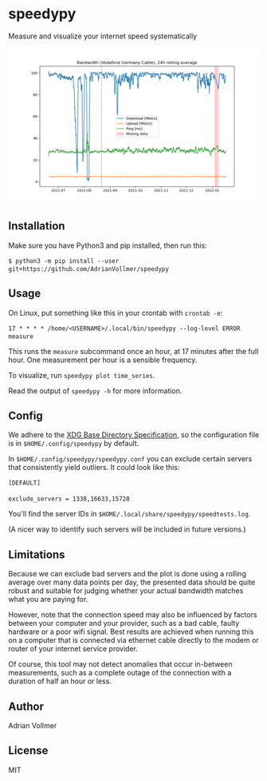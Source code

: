 speedypy
========

Measure and visualize your internet speed systematically

![Speedypy Example](https://github.com/AdrianVollmer/speedypy/blob/main/doc/speedypy_example.png)


Installation
------------

Make sure you have Python3 and pip installed, then run this:

```
$ python3 -m pip install --user git+https://github.com/AdrianVollmer/speedypy
```

Usage
-----

On Linux, put something like this in your crontab with `crontab -e`:

```
17 * * * * /home/<USERNAME>/.local/bin/speedypy --log-level ERROR measure

```

This runs the `measure` subcommand once an hour, at 17 minutes after the
full hour. One measurement per hour is a sensible frequency.

To visualize, run `speedypy plot time_series`.

Read the output of `speedypy -h` for more information.


Config
------

We adhere to the [XDG Base Directory
Specification](https://specifications.freedesktop.org/basedir-spec/basedir-spec-latest.html),
so the configuration file is in `$HOME/.config/speedypy` by default.

In `$HOME/.config/speedypy/speedypy.conf` you can exclude certain servers
that consistently yield outliers. It could look like this:

```
[DEFAULT]

exclude_servers = 1338,16633,15728
```

You'll find the server IDs in `$HOME/.local/share/speedypy/speedtests.log`.

(A nicer way to identify such servers will be included in future versions.)


Limitations
-----------

Because we can exclude bad servers and the plot is done using a rolling
average over many data points per day, the presented data should be quite
robust and suitable for judging whether your actual bandwidth matches what
you are paying for.

However, note that the connection speed may also be influenced by factors
between your computer and your provider, such as a bad cable, faulty
hardware or a poor wifi signal. Best results are achieved when running this
on a computer that is connected via ethernet cable directly to the modem or
router of your internet service provider.

Of course, this tool may not detect anomalies that occur in-between
measurements, such as a complete outage of the connection with a duration of
half an hour or less.

Author
------

Adrian Vollmer

License
-------

MIT
